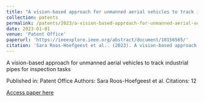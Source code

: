```yaml
---
title: "A vision-based approach for unmanned aerial vehicles to track industrial pipes for inspection tasks"
collection: patents
permalink: /patents/2023/a-vision-based-approach-for-unmanned-aerial-vehicl
date: 2023-01-01
venue: 'Patent Office'
paperurl: 'https://ieeexplore.ieee.org/abstract/document/10156565/'
citation: 'Sara Roos-Hoefgeest et al.. (2023). A vision-based approach for unmanned aerial vehicles to track industrial pipes for inspection tasks. Patent Office.'
---
```


A vision-based approach for unmanned aerial vehicles to track industrial pipes for inspection tasks

Published in: Patent Office
Authors: Sara Roos-Hoefgeest et al.
Citations: 12

[Access paper here](https://ieeexplore.ieee.org/abstract/document/10156565/)
